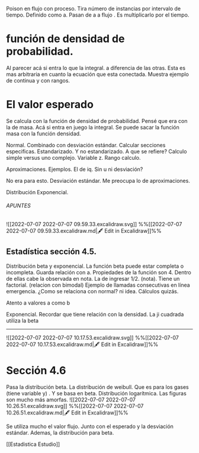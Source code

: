 Poison en flujo con proceso. Tira número de instancias por intervalo de tiempo. Definido como a. 
Pasan de a a flujo . Es multiplicarlo por el tiempo.

# función de densidad de probabilidad.

Al parecer acá si entra lo que la integral. a diferencia de las otras. Esta es mas arbitraria en cuanto la ecuación que esta conectada. Muestra ejemplo de continua y con rangos. 


# El valor esperado

Se calcula con la función de densidad de probabilidad. Pensé que era con la de masa.
Acá si entra en juego la integral. 
Se puede sacar la función masa con la función densidad.


Normal. Combinado con desviación estándar. Calcular secciones especificas.
Estandarizado. Y no estandarizado. A que se refiere?
Calculo simple versus uno complejo. Variable z. Rango calculo. 

Aproximaciones. 
Ejemplos. El de iq.
Sin u ni desviación?

No era para esto. Desviación estándar. Me preocupa lo de  aproximaciones. 


Distribución Exponencial. 



###### APUNTES
![[2022-07-07 2022-07-07 09.59.33.excalidraw.svg]]
%%[[2022-07-07 2022-07-07 09.59.33.excalidraw.md|🖋 Edit in Excalidraw]]%%



## Estadística sección 4.5.

Distribución beta y exponencial. La función beta puede estar completa o incompleta. Guarda relación con a. Propiedades de la función son 4. Dentro de ellas cabe la observada en nota. La de ingresar 1/2. (nota). Tiene un factorial. (relacion con bimodal)
Ejemplo de llamadas consecutivas en línea emergencia. ¿Como se relaciona con normal?
ni idea. Cálculos quizás.

Atento a valores a como b

Exponencial. Recordar que tiene relación con la densidad. 
La ji cuadrada utiliza la beta



-----


![[2022-07-07 2022-07-07 10.17.53.excalidraw.svg]]
%%[[2022-07-07 2022-07-07 10.17.53.excalidraw.md|🖋 Edit in Excalidraw]]%%

# Sección 4.6

Pasa la distribución beta. La distribución de weibull. Que es para los gases (tiene variable y) . Y se basa en beta. Distribución logarítmica. Las figuras son mucho más amorfas. 
![[2022-07-07 2022-07-07 10.26.51.excalidraw.svg]]
%%[[2022-07-07 2022-07-07 10.26.51.excalidraw.md|🖋 Edit in Excalidraw]]%%

Se utiliza mucho el valor flujo. Junto con el esperado y la desviación estándar. 
Ademas, la distribución para beta. 


[[Estadistica Estudio]]
